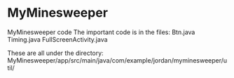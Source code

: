 # MyMinesweeper
MyMinesweeper code
The important code is in the files:
Btn.java
Timing.java
FullScreenActivity.java

These are all under the directory: MyMinesweeper/app/src/main/java/com/example/jordan/myminesweeper/util/

